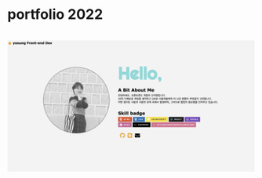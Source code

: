 # portfolio 2022
<br/>
<img src="https://github.com/7uckystrike/portfolio/blob/main/portfolio.png?raw=true">
